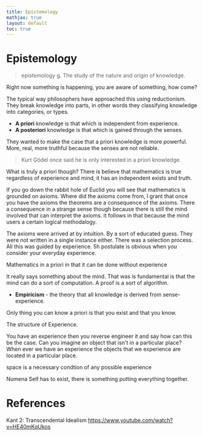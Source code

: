 ```yaml
---
title: Epistemology
mathjax: true
layout: default
toc: true
---
```


# Epistemology


> epistemology g. The study of the nature and origin of knowledge.

Right now something is happening, you are aware of something, how come?

The typical way philosophers have approached this using reductionism. They break knowledge into parts, in other words they classifying knowledge into categories, or types.

* **A priori** knowledge is that which is independent from experience. 
* **A posteriori** knowledge is that which is gained through the senses.



They wanted to make the case that a priori knowledge is more powerful. More, real, more truthful because the senses are not reliable.

> Kurt Gödel once said he is only interested in a priori knowledge.

What is truly a priori though?  There is believe that mathematics is true regardless of experience and mind, it has an independent exists and truth.

If you go down the rabbit hole of Euclid you will see that mathematics is grounded on axioms. Where did the axioms come from, I grant that once you have the axioms the theorems are a consequence of the axioms. There a consequence in a strange sense though because there is still the mind involved that can interpret the axioms. it follows in that because the mind users a certain logical methodalogy.

The axioms were arrived at by intuition. By a sort of educated guess. They were not written in a single instance either. There was a selection process. All this was guided by experience. 5h postulate is obvious when you consider your everyday experience.  


Mathematics in a priori in that it can be done without experience
 
It really says something about the mind. That was is fundamental is that the mind can do a sort of computation.  A proof is a sort of algorithm.






* **Empiricism** - the theory that all knowledge is derived from sense-experience. 


Only thing you can know a priori is that you exist and that you know.

The structure of Experience. 

You have an experience then you reverse engineer it and say how can this be the case. Can you imagine an object that isn't in a particular place? When ever we have an experience the objects that we experience are located in a particular place.


space is a necessary condtion of any possible experience


Numena Self has to exist, there is something putting everything together.




# References


Kant 2: Transcendental Idealism
https://www.youtube.com/watch?v=HE40mKqUkos

